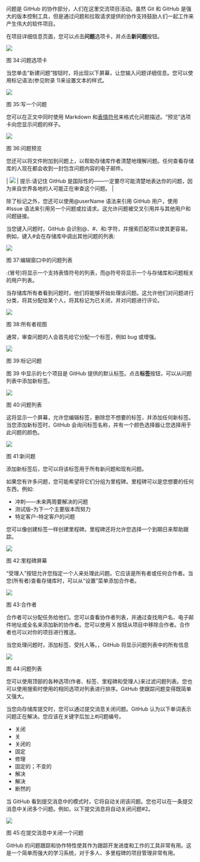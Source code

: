 问题是 GitHub 的协作部分，人们在这里交流项目活动。虽然 Git 和 GitHub 是强大的版本控制工具，但是通过问题和拉取请求提供的协作支持鼓励人们一起工作来产生伟大的软件项目。

在项目详细信息页面，您可以点击**问题**选项卡，并点击**新问题**按钮。

![](img/00038.jpeg)

图 34:问题选项卡

当您单击“新建问题”按钮时，将出现以下屏幕，让您输入问题详细信息。您可以使用标记语法(参见附录 1)来设置文本的样式。

![](img/00039.jpeg)

图 35:写一个问题

您可以在正文中同时使用 Markdown 和[表情符号](http://www.emoji-cheat-sheet.com/)来格式化问题描述。“预览”选项卡向您显示问题的样子。

![](img/00040.jpeg)

图 36:问题预览

您还可以将文件附加到问题上，以帮助存储库作者清楚地理解问题。任何查看存储库的人现在都会收到一封包含问题内容的电子邮件。

| ![](img/00007.jpeg) | 提示:请记住 GitHub 是国际性的——一定要尽可能清楚地表达你的问题，因为来自世界各地的人可能正在审查这个问题。 |

除了标记之外，您还可以使用@userName 语法来引用 GitHub 用户，使用#Issue 语法来引用另一个问题或拉请求。这允许问题被交叉引用并与其他用户和问题链接。

当您键入问题时，GitHub 会识别@、#、和:字符，并搜索匹配项以使其更容易。例如，键入#会在存储库中调出其他问题的列表:

![](img/00041.jpeg)

图 37:编辑窗口中的问题列表

:(冒号)将显示一个支持表情符号的列表，而@符号将显示一个与存储库和问题相关的用户列表。

当存储库所有者看到问题时，他们将能够开始处理该问题。这允许他们对问题进行分类，将其分配给某个人，将其标记为已关闭，并对问题进行评论。

![](img/00042.jpeg)

图 38:所有者视图

通常，审查问题的人会首先给它分配一个标签，例如 bug 或增强。

![](img/00043.jpeg)

图 39:标记问题

图 39 中显示的七个项目是 GitHub 提供的默认标签。点击**标签**按钮，可以从问题列表中添加新标签。

![](img/00044.jpeg)

图 40:问题列表

这将显示一个屏幕，允许您编辑标签，删除您不想要的标签，并添加任何新标签。当您添加新标签时，GitHub 会询问标签名称，并有一个颜色选择器让您选择用于此问题的颜色。

![](img/00045.jpeg)

图 41:新问题

添加新标签后，您可以将该标签用于所有新问题和现有问题。

如果您有许多问题，您可能希望将它们分组为里程碑。里程碑可以是您想要的任何东西，例如:

*   冲刺——未来两周要解决的问题
*   测试版–为下一个主要版本而努力
*   特定客户–特定客户的问题

您可以像创建标签一样创建里程碑。里程碑还将允许您选择一个到期日来帮助跟踪。

![](img/00046.jpeg)

图 42:里程碑屏幕

“受理人”按钮允许您指定一个人来处理此问题。它应该是所有者或任何合作者。当您(所有者)查看存储库时，可以从“设置”菜单添加合作者。

![](img/00047.jpeg)

图 43:合作者

合作者可以分配任务给他们。您可以查看协作者列表，并通过查找用户名、电子邮件地址或全名来添加新的协作者。您可以使用 X 按钮从项目中移除合作者。合作者也可以对你的项目进行推送。

当您处理问题时，添加标签、受托人等。，GitHub 将显示问题列表中的所有信息

![](img/00048.jpeg)

图 44:问题列表

您可以使用顶部的各种选项(作者、标签、里程碑和受理人)来过滤问题列表。您也可以使用搜索时使用的相同选项对列表进行排序。GitHub 使跟踪问题变得既简单又强大。

当您向存储库提交时，您可以通过提交消息关闭问题。GitHub 认为以下单词表示问题正在解决。您应该在关键字后加上#问题编号。

*   关闭
*   关
*   关闭的
*   固定
*   修理
*   固定的；不变的
*   解决
*   解决
*   断然的

当 GitHub 看到提交消息中的模式时，它将自动关闭该问题。您也可以在一条提交消息中关闭多个问题。例如，以下提交消息将自动关闭问题#2。

![](img/00049.gif)

图 45:在提交消息中关闭一个问题

GitHub 的问题跟踪和协作特性使其作为跟踪开发进度和工作的工具非常有用。这是一个简单而强大的学习系统，对于多人、多里程碑的项目管理非常有用。